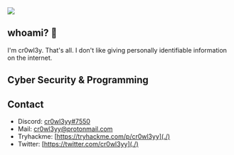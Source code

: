 <img src="https://github.com/cr0wl3yy/cr0wl3yy/blob/main/Webp.net-resizeimage.jpg" width="auto">


## whoami? 🛑
I'm cr0wl3y. That's all. I don't like giving personally identifiable information on the internet. 

## Cyber Security & Programming

## Contact
- Discord: [cr0wl3yy#7550](./)
- Mail: [cr0wl3yy@protonmail.com](./)
- Tryhackme: [https://tryhackme.com/p/cr0wl3yy](./)
- Twitter: [https://twitter.com/cr0wl3yy](./)
